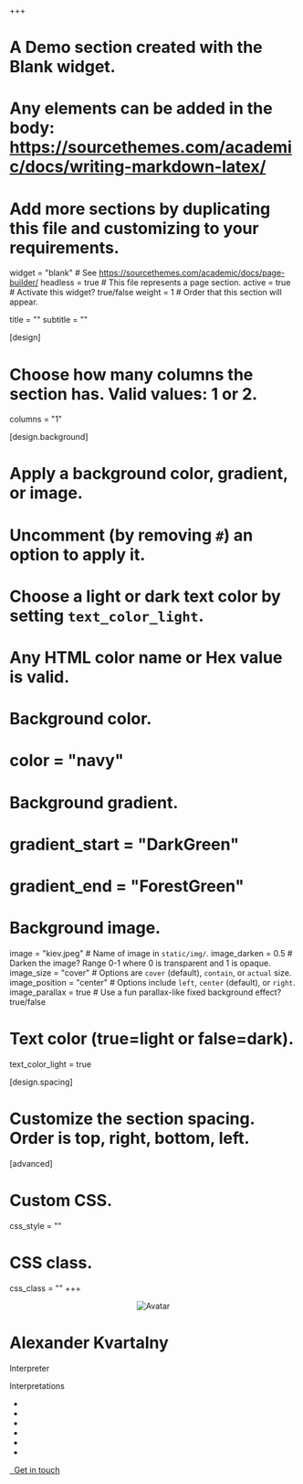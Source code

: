 +++
# A Demo section created with the Blank widget.
# Any elements can be added in the body: https://sourcethemes.com/academic/docs/writing-markdown-latex/
# Add more sections by duplicating this file and customizing to your requirements.

widget = "blank"  # See https://sourcethemes.com/academic/docs/page-builder/
headless = true  # This file represents a page section.
active = true  # Activate this widget? true/false
weight = 1  # Order that this section will appear.

title = ""
subtitle = ""

[design]
  # Choose how many columns the section has. Valid values: 1 or 2.
  columns = "1"

[design.background]
  # Apply a background color, gradient, or image.
  #   Uncomment (by removing `#`) an option to apply it.
  #   Choose a light or dark text color by setting `text_color_light`.
  #   Any HTML color name or Hex value is valid.

  # Background color.
  # color = "navy"
  
  # Background gradient.
  # gradient_start = "DarkGreen"
  # gradient_end = "ForestGreen"
  
  # Background image.
  image = "kiev.jpeg"  # Name of image in `static/img/`.
  image_darken = 0.5  # Darken the image? Range 0-1 where 0 is transparent and 1 is opaque.
  image_size = "cover"  #  Options are `cover` (default), `contain`, or `actual` size.
  image_position = "center"  # Options include `left`, `center` (default), or `right`.
  image_parallax = true  # Use a fun parallax-like fixed background effect? true/false
  
  # Text color (true=light or false=dark).
  text_color_light = true

[design.spacing]
  # Customize the section spacing. Order is top, right, bottom, left.

[advanced]
 # Custom CSS. 
 css_style = ""
 
 # CSS class.
 css_class = ""
+++

<div class=container>
<center><img class="demo-avatar avatar-circle" src=/author/alexander-kvartalny/avatar_hu33f5f57235d7950e444fbdb6fb6fb532_75201_270x270_fill_q90_lanczos_center.jpg alt=Avatar></center>
<div class="col-12 text-center">
<h1 class=demo-title itemprop=headline>Alexander Kvartalny</h1>
<p class=demo-subtitle>Interpreter</p>
<p class=demo-moto>Interpretations</p>
<ul class=network-icon aria-hidden=true>
<li><a itemprop=sameAs href=https://www.messenger.com/t/kvartalny target=_blank rel=noopener><i class="fab fa-facebook-messenger big-icon"></i></li></a>
<li><a itemprop=sameAs href=https://wa.me/380669298059 target=_blank rel=noopener><i class="fab fa-whatsapp-square big-icon"></i></li></a>
<li><a itemprop=sameAs href=https://www.linkedin.com/in/alexander-kvartalny-russian-interpreter-89a19419b/ target=_blank rel=noopener><i class="fab fa-linkedin big-icon"></i></li></a>
<li><a itemprop=sameAs href=mailto:alexander.kvartalny@gmail.com target=_blank rel=noopener><i class="fa fa-envelope big-icon"></i></li></a>
<li><a itemprop=sameAs href=viber://chat/?number=%2B380669298059 target=_blank rel=noopener><i class="fab fa-viber big-icon"></i></li></a>
<li><a itemprop=sameAs href=https://t.me/kvartalny target=_blank rel=noopener><i class="fab fa-telegram big-icon"></i></li></a>
</ul><p class=cta-btns><a href=/#contact class="btn btn-light btn-lg"><i class="fas fa-paper-plane" aria-hidden=true></i>&nbsp;&nbsp;Get in touch</a></p></div>

